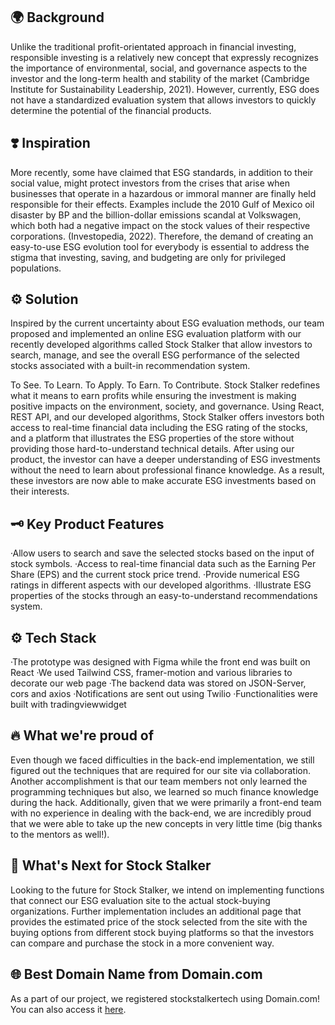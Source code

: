 ## 🌍 Background 

Unlike the traditional profit-orientated approach in financial investing, responsible investing is a relatively new concept that expressly recognizes the importance of environmental, social, and governance aspects to the investor and the long-term health and stability of the market (Cambridge Institute for Sustainability Leadership, 2021). However, currently, ESG does not have a standardized evaluation system that allows investors to quickly determine the potential of the financial products.

## ❣️ Inspiration 

More recently, some have claimed that ESG standards, in addition to their social value, might protect investors from the crises that arise when businesses that operate in a hazardous or immoral manner are finally held responsible for their effects. Examples include the 2010 Gulf of Mexico oil disaster by BP and the billion-dollar emissions scandal at Volkswagen, which both had a negative impact on the stock values of their respective corporations. (Investopedia, 2022). Therefore, the demand of creating an easy-to-use ESG evolution tool for everybody is essential to address the stigma that investing, saving, and budgeting are only for privileged populations.
 
## ⚙️ Solution 
Inspired by the current uncertainty about ESG evaluation methods, our team proposed and implemented an online ESG evaluation platform with our recently developed algorithms called Stock Stalker that allow investors to search, manage, and see the overall ESG performance of the selected stocks associated with a built-in recommendation system.

To See. To Learn. To Apply. To Earn. To Contribute. Stock Stalker redefines what it means to earn profits while ensuring the investment is making positive impacts on the environment, society, and governance. Using React, REST API, and our developed algorithms, Stock Stalker offers investors both access to real-time financial data including the ESG rating of the stocks, and a platform that illustrates the ESG properties of the store without providing those hard-to-understand technical details. After using our product, the investor can have a deeper understanding of ESG investments without the need to learn about professional finance knowledge. As a result, these investors are now able to make accurate ESG investments based on their interests.

## 🗝️ Key Product Features 
·Allow users to search and save the selected stocks based on the input of stock symbols.
·Access to real-time financial data such as the Earning Per Share (EPS) and the current stock price trend.
·Provide numerical ESG ratings in different aspects with our developed algorithms.
·Illustrate ESG properties of the stocks through an easy-to-understand recommendations system.

## ⚙️ Tech Stack 
·The prototype was designed with Figma while the front end was built on React
·We used Tailwind CSS, framer-motion and various libraries to decorate our web page
·The backend data was stored on JSON-Server, cors and axios
·Notifications are sent out using Twilio
·Functionalities were built with tradingviewwidget

## 🔥 What we're proud of 
Even though we faced difficulties in the back-end implementation, we still figured out the techniques that are required for our site via collaboration. Another accomplishment is that our team members not only learned the programming techniques but also, we learned so much finance knowledge during the hack. Additionally, given that we were primarily a front-end team with no experience in dealing with the back-end, we are incredibly proud that we were able to take up the new concepts in very little time (big thanks to the mentors as well!).

## 🔭 What's Next for Stock Stalker 
Looking to the future for Stock Stalker, we intend on implementing functions that connect our ESG evaluation site to the actual stock-buying organizations. Further implementation includes an additional page that provides the estimated price of the stock selected from the site with the buying options from different stock buying platforms so that the investors can compare and purchase the stock in a more convenient way.

## 🌐 Best Domain Name from Domain.com
As a part of our project, we registered stockstalkertech using Domain.com! You can also access it [here](https://www.stockstalker.tech/).
